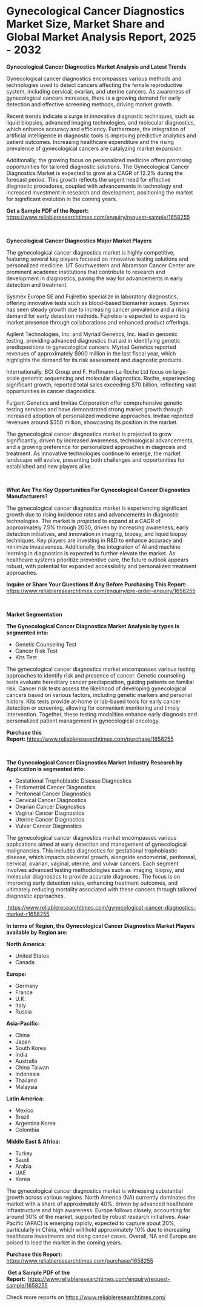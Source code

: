 <p><h1>Gynecological Cancer Diagnostics Market Size, Market Share and Global Market Analysis Report, 2025 - 2032</h1></p><p><strong>Gynecological Cancer Diagnostics Market Analysis and Latest Trends</strong></p>
<p><p>Gynecological cancer diagnostics encompasses various methods and technologies used to detect cancers affecting the female reproductive system, including cervical, ovarian, and uterine cancers. As awareness of gynecological cancers increases, there is a growing demand for early detection and effective screening methods, driving market growth.</p><p>Recent trends indicate a surge in innovative diagnostic techniques, such as liquid biopsies, advanced imaging technologies, and molecular diagnostics, which enhance accuracy and efficiency. Furthermore, the integration of artificial intelligence in diagnostic tools is improving predictive analytics and patient outcomes. Increasing healthcare expenditure and the rising prevalence of gynecological cancers are catalyzing market expansion.</p><p>Additionally, the growing focus on personalized medicine offers promising opportunities for tailored diagnostic solutions. The Gynecological Cancer Diagnostics Market is expected to grow at a CAGR of 12.2% during the forecast period. This growth reflects the urgent need for effective diagnostic procedures, coupled with advancements in technology and increased investment in research and development, positioning the market for significant evolution in the coming years.</p></p>
<p><strong>Get a Sample PDF of the Report:&nbsp;</strong> <a href="https://www.reliableresearchtimes.com/enquiry/request-sample/1658255?utm_campaign=2938&utm_medium=2&utm_source=Github&utm_content=ia&utm_term=23032025&utm_id=gynecological-cancer-diagnostics">https://www.reliableresearchtimes.com/enquiry/request-sample/1658255</a></p>
<p>&nbsp;</p>
<p><strong>Gynecological Cancer Diagnostics Major Market Players</strong></p>
<p><p>The gynecological cancer diagnostics market is highly competitive, featuring several key players focused on innovative testing solutions and personalized medicine. UT Southwestern and Abramson Cancer Center are prominent academic institutions that contribute to research and development in diagnostics, paving the way for advancements in early detection and treatment.</p><p>Sysmex Europe SE and Fujirebio specialize in laboratory diagnostics, offering innovative tests such as blood-based biomarker assays. Sysmex has seen steady growth due to increasing cancer prevalence and a rising demand for early detection methods. Fujirebio is expected to expand its market presence through collaborations and enhanced product offerings.</p><p>Agilent Technologies, Inc. and Myriad Genetics, Inc. lead in genomic testing, providing advanced diagnostics that aid in identifying genetic predispositions to gynecological cancers. Myriad Genetics reported revenues of approximately $900 million in the last fiscal year, which highlights the demand for its risk assessment and diagnostic products.</p><p>Internationally, BGI Group and F. Hoffmann-La Roche Ltd focus on large-scale genomic sequencing and molecular diagnostics. Roche, experiencing significant growth, reported total sales exceeding $70 billion, reflecting vast opportunities in cancer diagnostics.</p><p>Fulgent Genetics and Invitae Corporation offer comprehensive genetic testing services and have demonstrated strong market growth through increased adoption of personalized medicine approaches. Invitae reported revenues around $350 million, showcasing its position in the market.</p><p>The gynecological cancer diagnostics market is projected to grow significantly, driven by increased awareness, technological advancements, and a growing preference for personalized approaches in diagnosis and treatment. As innovative technologies continue to emerge, the market landscape will evolve, presenting both challenges and opportunities for established and new players alike.</p></p>
<p>&nbsp;</p>
<p><strong>What Are The Key Opportunities For Gynecological Cancer Diagnostics Manufacturers?</strong></p>
<p><p>The gynecological cancer diagnostics market is experiencing significant growth due to rising incidence rates and advancements in diagnostic technologies. The market is projected to expand at a CAGR of approximately 7.5% through 2030, driven by increasing awareness, early detection initiatives, and innovation in imaging, biopsy, and liquid biopsy techniques. Key players are investing in R&D to enhance accuracy and minimize invasiveness. Additionally, the integration of AI and machine learning in diagnostics is expected to further elevate the market. As healthcare systems prioritize preventive care, the future outlook appears robust, with potential for expanded accessibility and personalized treatment approaches.</p></p>
<p><strong>Inquire or Share Your Questions If Any Before Purchasing This Report:</strong> <a href="https://www.reliableresearchtimes.com/enquiry/pre-order-enquiry/1658255?utm_campaign=2938&utm_medium=2&utm_source=Github&utm_content=ia&utm_term=23032025&utm_id=gynecological-cancer-diagnostics">https://www.reliableresearchtimes.com/enquiry/pre-order-enquiry/1658255</a></p>
<p>&nbsp;</p>
<p><strong>Market Segmentation</strong></p>
<p><strong>The Gynecological Cancer Diagnostics Market Analysis by types is segmented into:</strong></p>
<p><ul><li>Genetic Counseling Test</li><li>Cancer Risk Test</li><li>Kits Test</li></ul></p>
<p><p>The gynecological cancer diagnostics market encompasses various testing approaches to identify risk and presence of cancer. Genetic counseling tests evaluate hereditary cancer predisposition, guiding patients on familial risk. Cancer risk tests assess the likelihood of developing gynecological cancers based on various factors, including genetic markers and personal history. Kits tests provide at-home or lab-based tools for early cancer detection or screening, allowing for convenient monitoring and timely intervention. Together, these testing modalities enhance early diagnosis and personalized patient management in gynecological oncology.</p></p>
<p><strong>Purchase this Report:&nbsp;</strong><a href="https://www.reliableresearchtimes.com/purchase/1658255?utm_campaign=2938&utm_medium=2&utm_source=Github&utm_content=ia&utm_term=23032025&utm_id=gynecological-cancer-diagnostics">https://www.reliableresearchtimes.com/purchase/1658255</a></p>
<p>&nbsp;</p>
<p><strong>The Gynecological Cancer Diagnostics Market Industry Research by Application is segmented into:</strong></p>
<p><ul><li>Gestational Trophoblastic Disease Diagnostics</li><li>Endometrial Cancer Diagnostics</li><li>Peritoneal Cancer Diagnostics</li><li>Cervical Cancer Diagnostics</li><li>Ovarian Cancer Diagnostics</li><li>Vaginal Cancer Diagnostics</li><li>Uterine Cancer Diagnostics</li><li>Vulvar Cancer Diagnostics</li></ul></p>
<p><p>The gynecological cancer diagnostics market encompasses various applications aimed at early detection and management of gynecological malignancies. This includes diagnostics for gestational trophoblastic disease, which impacts placental growth, alongside endometrial, peritoneal, cervical, ovarian, vaginal, uterine, and vulvar cancers. Each segment involves advanced testing methodologies such as imaging, biopsy, and molecular diagnostics to provide accurate diagnoses. The focus is on improving early detection rates, enhancing treatment outcomes, and ultimately reducing mortality associated with these cancers through tailored diagnostic approaches.</p></p>
<p><a href="https://www.reliableresearchtimes.com/gynecological-cancer-diagnostics-market-r1658255?utm_campaign=2938&utm_medium=2&utm_source=Github&utm_content=ia&utm_term=23032025&utm_id=gynecological-cancer-diagnostics">&nbsp;https://www.reliableresearchtimes.com/gynecological-cancer-diagnostics-market-r1658255</a></p>
<p><strong>In terms of Region, the Gynecological Cancer Diagnostics Market Players available by Region are:</strong></p>
<p>
    <p> <strong> North America: </strong>
        <ul>
            <li>United States</li>
            <li>Canada</li>
        </ul>
        </p> 
    <p> <strong> Europe: </strong>
        <ul>
            <li>Germany</li>
            <li>France</li>
            <li>U.K.</li>
            <li>Italy</li>
            <li>Russia</li>
        </ul>
        </p> 
    <p> <strong> Asia-Pacific: </strong>
        <ul>
            <li>China</li>
            <li>Japan</li>
            <li>South Korea</li>
            <li>India</li>
            <li>Australia</li>
            <li>China Taiwan</li>
            <li>Indonesia</li>
            <li>Thailand</li>
            <li>Malaysia</li>
        </ul>
        </p> 
    <p> <strong> Latin America: </strong>
        <ul>
            <li>Mexico</li>
            <li>Brazil</li>
            <li>Argentina Korea</li>
            <li>Colombia</li>
        </ul>
        </p> 
    <p> <strong> Middle East & Africa: </strong>
        <ul>
            <li>Turkey</li>
            <li>Saudi</li>
            <li>Arabia</li>
            <li>UAE</li>
            <li>Korea</li>
        </ul>
    </p>
    </p>
<p><p>The gynecological cancer diagnostics market is witnessing substantial growth across various regions. North America (NA) currently dominates the market with a share of approximately 40%, driven by advanced healthcare infrastructure and high awareness. Europe follows closely, accounting for around 30% of the market, supported by robust research initiatives. Asia-Pacific (APAC) is emerging rapidly, expected to capture about 20%, particularly in China, which will hold approximately 10% due to increasing healthcare investments and rising cancer cases. Overall, NA and Europe are poised to lead the market in the coming years.</p></p>
<p><strong>Purchase this Report: </strong><a href="https://www.reliableresearchtimes.com/purchase/1658255?utm_campaign=2938&utm_medium=2&utm_source=Github&utm_content=ia&utm_term=23032025&utm_id=gynecological-cancer-diagnostics">https://www.reliableresearchtimes.com/purchase/1658255</a></p>
<p>&nbsp;<strong>Get a Sample PDF of the Report:&nbsp;&nbsp;</strong><a href="https://www.reliableresearchtimes.com/enquiry/request-sample/1658255?utm_campaign=2938&utm_medium=2&utm_source=Github&utm_content=ia&utm_term=23032025&utm_id=gynecological-cancer-diagnostics">https://www.reliableresearchtimes.com/enquiry/request-sample/1658255</a></p>
<p><strong></strong></p>
<p>Check more reports on <a href="https://www.reliableresearchtimes.com/?utm_campaign=2938&utm_medium=2&utm_source=Github&utm_content=ia&utm_term=23032025&utm_id=gynecological-cancer-diagnostics">https://www.reliableresearchtimes.com/</a></p>